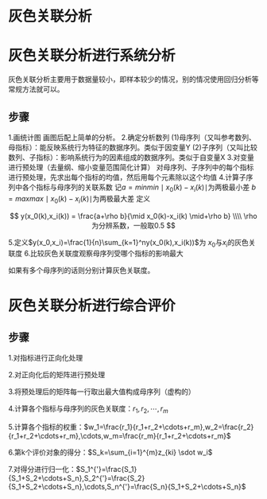 # 灰色关联分析



# 灰色关联分析进行系统分析

灰色关联分析主要用于数据量较小，即样本较少的情况，别的情况使用回归分析等常规方法就可以。

## 步骤
1.画统计图
画图后配上简单的分析。
2.确定分析数列
(1)母序列（又叫参考数列、母指标）：能反映系统行为特征的数据序列。类似于因变量Y
(2)子序列（又叫比较数列、子指标）：影响系统行为的因素组成的数据序列。类似于自变量X
3.对变量进行预处理（去量纲、缩小变量范围简化计算）
对母序列、子序列中的每个指标进行预处理，先求出每个指标的均值，然后用每个元素除以这个均值
4.计算子序列中各个指标与母序列的关联系数
记$a=min min\mid x_0(k) - x_i(k) \mid$为两极最小差  $b=maxmax\mid x_0(k) - x_i(k) \mid$为两极最大差
定义

$$
y(x_0(k),x_i(k)) = \frac{a+\rho b}{\mid x_0(k)-x_i(k) \mid+\rho b} \\\\
\rho为分辨系数，一般取0.5
$$

5.定义$y(x_0,x_i)=\frac{1}{n}\sum_{k=1}^ny(x_0(k),x_i(k))$为 $x_0$与$x_i$的灰色关联度
6.比较灰色关联度观察母序列受哪个指标的影响最大

如果有多个母序列的话则分别计算灰色关联度。

# 灰色关联分析进行综合评价

## 步骤

1.对指标进行正向化处理

2.对正向化后的矩阵进行预处理

3.将预处理后的矩阵每一行取出最大值构成母序列（虚构的）

4.计算各个指标与母序列的灰色关联度：$r_1,r_2,\cdots,r_m$

5.计算各个指标的权重：$w_1=\frac{r_1}{r_1+r_2+\cdots+r_m},w_2=\frac{r_2}{r_1+r_2+\cdots+r_m},\cdots,w_m=\frac{r_m}{r_1+r_2+\cdots+r_m}$

6.第k个评价对象的得分：$S_k=\sum_{i=1}^{m}z_{ki} \sdot w_i$

7.对得分进行归一化：$S_1^{'}=\frac{S_1}{S_1+S_2+\cdots+S_n},S_2^{'}=\frac{S_2}{S_1+S_2+\cdots+S_n},\cdots,S_n^{'}=\frac{S_n}{S_1+S_2+\cdots+S_n}$

